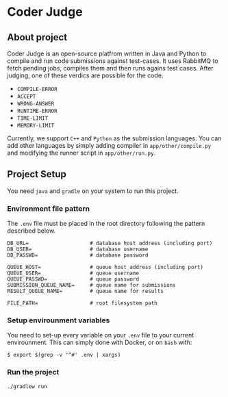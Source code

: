 # Coder Judge

## About project
Coder Judge is an open-source platfrom written in Java and Python to compile and run code submissions against test-cases. It uses RabbitMQ to fetch pending jobs, compiles them and then runs agains test cases.
After judging, one of these verdics are possible for the code.
- `COMPILE-ERROR`
- `ACCEPT`
- `WRONG-ANSWER`
- `RUNTIME-ERROR`
- `TIME-LIMIT`
- `MEMORY-LIMIT`

Currently, we support `C++` and `Python` as the submission languages. You can add other languages by simply adding compiler in `app/other/compile.py` and modifying the runner script in `app/other/run.py`.

## Project Setup

You need `java` and `gradle` on your system to run this project.
### Environment file pattern
The `.env` file must be placed in the root directory following the pattern described below.
```
DB_URL=                    # database host address (including port)
DB_USER=                   # database username
DB_PASSWD=                 # database password

QUEUE_HOST=                # queue host address (including port)
QUEUE_USER=                # queue username 
QUEUE_PASSWD=              # queue password
SUBMISSION_QUEUE_NAME=     # queue name for submissions
RESULT_QUEUE_NAME=         # queue name for results

FILE_PATH=                 # root filesystem path
```

### Setup envirounment variables
You need to set-up every variable on your `.env` file to your current envirounment. This can simply done with Docker, or on `bash` with:
```
$ export $(grep -v '^#' .env | xargs)
```
### Run the project
```
./gradlew run
```